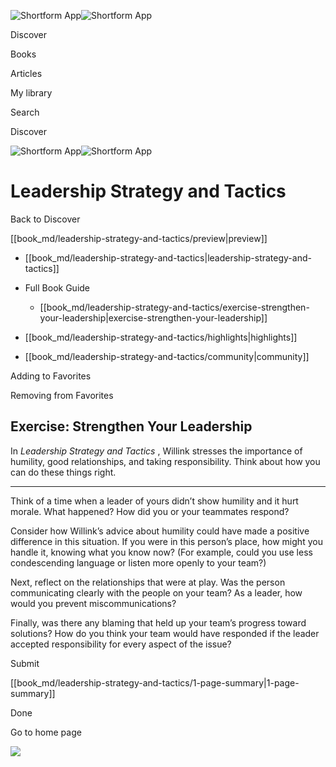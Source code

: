![Shortform App](/img/logo.36a2399e.svg)![Shortform App](/img/logo-dark.70c1b072.svg)

Discover

Books

Articles

My library

Search

Discover

![Shortform App](/img/logo.36a2399e.svg)![Shortform App](/img/logo-dark.70c1b072.svg)

# Leadership Strategy and Tactics

Back to Discover

[[book_md/leadership-strategy-and-tactics/preview|preview]]

  * [[book_md/leadership-strategy-and-tactics|leadership-strategy-and-tactics]]
  * Full Book Guide

    * [[book_md/leadership-strategy-and-tactics/exercise-strengthen-your-leadership|exercise-strengthen-your-leadership]]
  * [[book_md/leadership-strategy-and-tactics/highlights|highlights]]
  * [[book_md/leadership-strategy-and-tactics/community|community]]



Adding to Favorites 

Removing from Favorites 

## Exercise: Strengthen Your Leadership

In _Leadership Strategy and Tactics_ , Willink stresses the importance of humility, good relationships, and taking responsibility. Think about how you can do these things right.

* * *

Think of a time when a leader of yours didn’t show humility and it hurt morale. What happened? How did you or your teammates respond?

Consider how Willink’s advice about humility could have made a positive difference in this situation. If you were in this person’s place, how might you handle it, knowing what you know now? (For example, could you use less condescending language or listen more openly to your team?)

Next, reflect on the relationships that were at play. Was the person communicating clearly with the people on your team? As a leader, how would you prevent miscommunications?

Finally, was there any blaming that held up your team’s progress toward solutions? How do you think your team would have responded if the leader accepted responsibility for every aspect of the issue?

Submit 

[[book_md/leadership-strategy-and-tactics/1-page-summary|1-page-summary]]

Done

Go to home page 

![](https://bat.bing.com/action/0?ti=56018282&Ver=2&mid=6b440b1a-d159-4c89-bbe0-9f9f97f25144&sid=49fff5b0636c11eeb9c611038afc8668&vid=4a005010636c11ee80c703d4c4a7acd5&vids=0&msclkid=N&pi=0&lg=en-US&sw=800&sh=600&sc=24&nwd=1&tl=Shortform%20%7C%20Book&p=https%3A%2F%2Fwww.shortform.com%2Fapp%2Fbook%2Fleadership-strategy-and-tactics%2Fexercise-strengthen-your-leadership&r=&lt=340&evt=pageLoad&sv=1&rn=466056)

